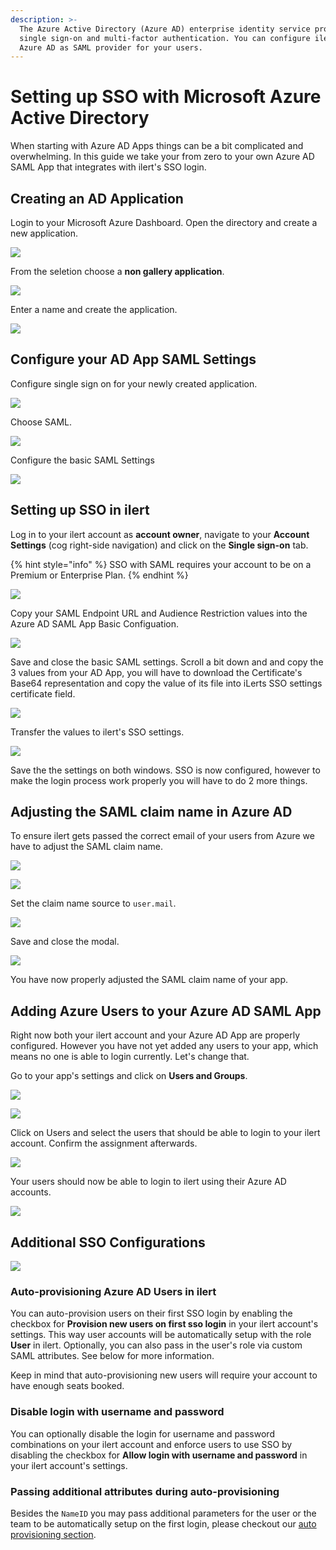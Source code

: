 ```yaml
---
description: >-
  The Azure Active Directory (Azure AD) enterprise identity service provides
  single sign-on and multi-factor authentication. You can configure ilert to use
  Azure AD as SAML provider for your users.
---
```


# Setting up SSO with Microsoft Azure Active Directory

When starting with Azure AD Apps things can be a bit complicated and overwhelming. In this guide we take your from zero to your own Azure AD SAML App that integrates with ilert's SSO login.

## Creating an AD Application

Login to your Microsoft Azure Dashboard. Open the directory and create a new application.

![](../../.gitbook/assets/meet\_google\_com\_is\_sharing\_your\_screen\_\_and\_Add\_your\_own\_application\_-\_Microsoft\_Azure.png)

From the seletion choose a **non gallery application**.

![](../../.gitbook/assets/Add\_your\_own\_application\_-\_Microsoft\_Azure.png)

Enter a name and create the application.

![](<../../.gitbook/assets/Add\_your\_own\_application\_-\_Microsoft\_Azure (1).png>)

## Configure your AD App SAML Settings

Configure single sign on for your newly created application.

![](../../.gitbook/assets/iLert\_SSO\_\_\_Overview\_-\_Microsoft\_Azure.png)

Choose SAML.

![](../../.gitbook/assets/iLert\_SSO\_\_\_Single\_sign-on\_-\_Microsoft\_Azure.png)

Configure the basic SAML Settings

![](<../../.gitbook/assets/iLert\_SSO\_\_\_Single\_sign-on\_-\_Microsoft\_Azure (1).png>)

## Setting up SSO in ilert

Log in to your ilert account as **account owner**, navigate to your **Account Settings** (cog right-side navigation) and click on the **Single sign-on** tab.

{% hint style="info" %}
SSO with SAML requires your account to be on a Premium or Enterprise Plan.
{% endhint %}

![](../../.gitbook/assets/iLert.png)

Copy your SAML Endpoint URL and Audience Restriction values into the Azure AD SAML App Basic Configuation.

![](../../.gitbook/assets/Basic\_SAML\_Configuration\_-\_Microsoft\_Azure.png)

Save and close the basic SAML settings. Scroll a bit down and and copy the 3 values from your AD App, you will have to download the Certificate's Base64 representation and copy the value of its file into iLerts SSO settings certificate field.

![](<../../.gitbook/assets/iLert\_SSO\_\_\_Single\_sign-on\_-\_Microsoft\_Azure (2).png>)

Transfer the values to ilert's SSO settings.

![](<../../.gitbook/assets/iLert (1).png>)

Save the the settings on both windows. SSO is now configured, however to make the login process work properly you will have to do 2 more things.

## Adjusting the SAML claim name in Azure AD

To ensure ilert gets passed the correct email of your users from Azure we have to adjust the SAML claim name.

![](<../../.gitbook/assets/iLert\_SSO\_\_\_Single\_sign-on\_-\_Microsoft\_Azure copy.png>)

![](../../.gitbook/assets/User\_Attributes\_\_\_Claims\_-\_Microsoft\_Azure.png)

Set the claim name source to `user.mail`.

![](../../.gitbook/assets/Manage\_claim\_-\_Microsoft\_Azure.png)

Save and close the modal.

![](<../../.gitbook/assets/iLert\_SSO\_\_\_Single\_sign-on\_-\_Microsoft\_Azure (1) copy.png>)

You have now properly adjusted the SAML claim name of your app.

## Adding Azure Users to your Azure AD SAML App

Right now both your ilert account and your Azure AD App are properly configured. However you have not yet added any users to your app, which means no one is able to login currently. Let's change that.

Go to your app's settings and click on **Users and Groups**.

![](../../.gitbook/assets/iLert\_SSO\_\_\_Users\_and\_groups\_-\_Microsoft\_Azure.png)

![](../../.gitbook/assets/Users\_-\_Microsoft\_Azure.png)

Click on Users and select the users that should be able to login to your ilert account. Confirm the assignment afterwards.

![](../../.gitbook/assets/Add\_Assignment\_-\_Microsoft\_Azure.png)

Your users should now be able to login to ilert using their Azure AD accounts.

![](<../../.gitbook/assets/Screenshot 2020-06-17 at 13.55.33.png>)

## Additional SSO Configurations

![](<../../.gitbook/assets/Screenshot 2020-06-17 at 13.58.03.png>)

### Auto-provisioning Azure AD Users in ilert

You can auto-provision users on their first SSO login by enabling the checkbox for **Provision new users on first sso login** in your ilert account's settings. This way user accounts will be automatically setup with the role **User** in ilert. Optionally, you can also pass in the user's role via custom SAML attributes. See  below for more information.

Keep in mind that auto-provisioning new users will require your account to have enough seats booked.

### Disable login with username and password

You can optionally disable the login for username and password combinations on your ilert account and enforce users to use SSO by disabling the checkbox for **Allow login with username and password** in your ilert account's settings.

### Passing additional attributes during auto-provisioning

Besides the `NameID` you may pass additional parameters for the user or the team to be automatically setup on the first login, please checkout our [auto provisioning section](auto-provisioning-users-and-teams.md).

